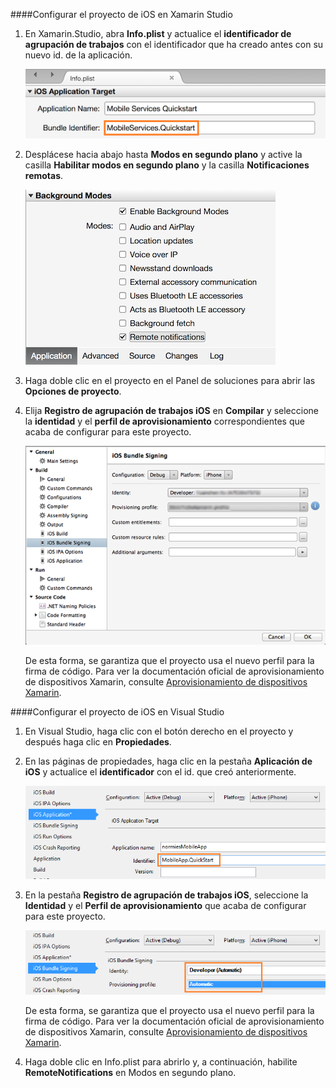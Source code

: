 ####Configurar el proyecto de iOS en Xamarin Studio

1. En Xamarin.Studio, abra **Info.plist** y actualice el **identificador de agrupación de trabajos** con el identificador que ha creado antes con su nuevo id. de la aplicación.

    ![](./media/app-service-mobile-xamarin-ios-configure-project/mobile-services-ios-push-21.png)

2. Desplácese hacia abajo hasta **Modos en segundo plano** y active la casilla **Habilitar modos en segundo plano** y la casilla **Notificaciones remotas**.

    ![](./media/app-service-mobile-xamarin-ios-configure-project/mobile-services-ios-push-22.png)

3. Haga doble clic en el proyecto en el Panel de soluciones para abrir las **Opciones de proyecto**.

4.  Elija **Registro de agrupación de trabajos iOS** en **Compilar** y seleccione la **identidad** y el **perfil de aprovisionamiento** correspondientes que acaba de configurar para este proyecto.

    ![](./media/app-service-mobile-xamarin-ios-configure-project/mobile-services-ios-push-20.png)

    De esta forma, se garantiza que el proyecto usa el nuevo perfil para la firma de código. Para ver la documentación oficial de aprovisionamiento de dispositivos Xamarin, consulte [Aprovisionamiento de dispositivos Xamarin].

####Configurar el proyecto de iOS en Visual Studio

1. En Visual Studio, haga clic con el botón derecho en el proyecto y después haga clic en **Propiedades**.

2. En las páginas de propiedades, haga clic en la pestaña **Aplicación de iOS** y actualice el **identificador** con el id. que creó anteriormente.

    ![](./media/app-service-mobile-xamarin-ios-configure-project/mobile-services-ios-push-23.png)

3. En la pestaña **Registro de agrupación de trabajos iOS**, seleccione la **Identidad** y el **Perfil de aprovisionamiento** que acaba de configurar para este proyecto.

    ![](./media/app-service-mobile-xamarin-ios-configure-project/mobile-services-ios-push-24.png)

    De esta forma, se garantiza que el proyecto usa el nuevo perfil para la firma de código. Para ver la documentación oficial de aprovisionamiento de dispositivos Xamarin, consulte [Aprovisionamiento de dispositivos Xamarin].

4. Haga doble clic en Info.plist para abrirlo y, a continuación, habilite **RemoteNotifications** en Modos en segundo plano.



[Aprovisionamiento de dispositivos Xamarin]: http://developer.xamarin.com/guides/ios/getting_started/installation/device_provisioning/

<!---HONumber=AcomDC_1203_2015-->